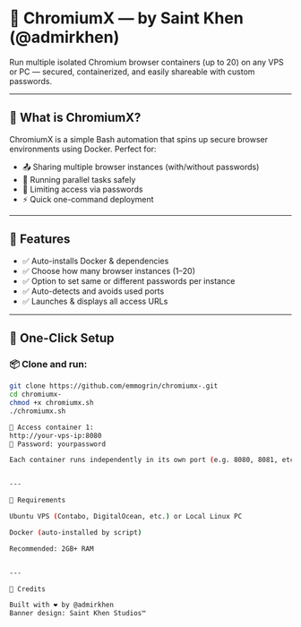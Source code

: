 # 🚀 ChromiumX — by Saint Khen (@admirkhen)

Run multiple isolated Chromium browser containers (up to 20) on any VPS or PC — secured, containerized, and easily shareable with custom passwords.

---

## 🧠 What is ChromiumX?

ChromiumX is a simple Bash automation that spins up secure browser environments using Docker. Perfect for:

- 📤 Sharing multiple browser instances (with/without passwords)
- 🧪 Running parallel tasks safely
- 🔐 Limiting access via passwords
- ⚡ Quick one-command deployment

---

## 🧾 Features

- ✅ Auto-installs Docker & dependencies
- ✅ Choose how many browser instances (1–20)
- ✅ Option to set same or different passwords per instance
- ✅ Auto-detects and avoids used ports
- ✅ Launches & displays all access URLs

---

## 🚀 One-Click Setup

### 📦 Clone and run:

```bash
git clone https://github.com/emmogrin/chromiumx-.git
cd chromiumx-
chmod +x chromiumx.sh
./chromiumx.sh

🔗 Access container 1:
http://your-vps-ip:8080
🔐 Password: yourpassword

Each container runs independently in its own port (e.g. 8080, 8081, etc.).


---

🔧 Requirements

Ubuntu VPS (Contabo, DigitalOcean, etc.) or Local Linux PC

Docker (auto-installed by script)

Recommended: 2GB+ RAM


---

🙌 Credits

Built with ❤️ by @admirkhen
Banner design: Saint Khen Studios™
